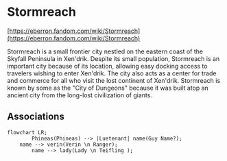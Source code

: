 # Stormreach
[https://eberron.fandom.com/wiki/Stormreach](https://eberron.fandom.com/wiki/Stormreach)

Stormreach is a small frontier city nestled on the eastern coast of the Skyfall Peninsula in Xen'drik. Despite its small population, Stormreach is an important city because of its location, allowing easy docking access to travelers wishing to enter Xen'drik. The city also acts as a center for trade and commerce for all who visit the lost continent of Xen'drik. Stormreach is known by some as the "City of Dungeons" because it was built atop an ancient city from the long-lost civilization of giants. 

## Associations

```mermaid
flowchart LR;
		Phineas(Phineas) --> |Luetenant| name(Guy Name?); 
    name --> verin(Verin \n Ranger);
		name --> lady(Lady \n Teifling );
```